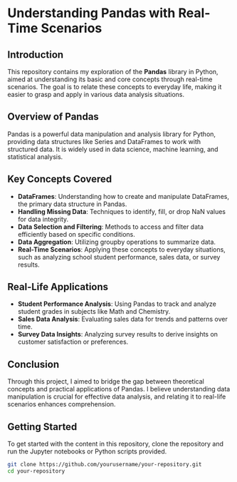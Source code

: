 # Understanding Pandas with Real-Time Scenarios

## Introduction
This repository contains my exploration of the **Pandas** library in Python, aimed at understanding its basic and core concepts through real-time scenarios. The goal is to relate these concepts to everyday life, making it easier to grasp and apply in various data analysis situations.

## Overview of Pandas
Pandas is a powerful data manipulation and analysis library for Python, providing data structures like Series and DataFrames to work with structured data. It is widely used in data science, machine learning, and statistical analysis.

## Key Concepts Covered
- **DataFrames**: Understanding how to create and manipulate DataFrames, the primary data structure in Pandas.
- **Handling Missing Data**: Techniques to identify, fill, or drop NaN values for data integrity.
- **Data Selection and Filtering**: Methods to access and filter data efficiently based on specific conditions.
- **Data Aggregation**: Utilizing groupby operations to summarize data.
- **Real-Time Scenarios**: Applying these concepts to everyday situations, such as analyzing school student performance, sales data, or survey results.

## Real-Life Applications
- **Student Performance Analysis**: Using Pandas to track and analyze student grades in subjects like Math and Chemistry.
- **Sales Data Analysis**: Evaluating sales data for trends and patterns over time.
- **Survey Data Insights**: Analyzing survey results to derive insights on customer satisfaction or preferences.

## Conclusion
Through this project, I aimed to bridge the gap between theoretical concepts and practical applications of Pandas. I believe understanding data manipulation is crucial for effective data analysis, and relating it to real-life scenarios enhances comprehension.

## Getting Started
To get started with the content in this repository, clone the repository and run the Jupyter notebooks or Python scripts provided.

```bash
git clone https://github.com/yourusername/your-repository.git
cd your-repository
